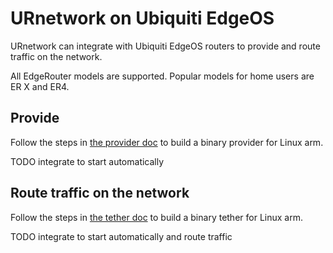 
# URnetwork on Ubiquiti EdgeOS

URnetwork can integrate with Ubiquiti EdgeOS routers to provide and route traffic on the network.

All EdgeRouter models are supported. Popular models for home users are ER X and ER4.


## Provide

Follow the steps in [the provider doc](https://docs.ur.io/provider) to build a binary provider for Linux arm.

TODO integrate to start automatically


## Route traffic on the network

Follow the steps in [the tether doc](https://docs.ur.io/tether) to build a binary tether for Linux arm.

TODO integrate to start automatically and route traffic

